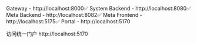  Gateway - http://localhost:8000✅ 
 System Backend - http://localhost:8080✅ 
 Meta 
  Backend - http://localhost:8082✅ 
  Meta Frontend - http://localhost:5175✅ 
  Portal -   http://localhost:5170


 访问统一门户 http://localhost:5170
  